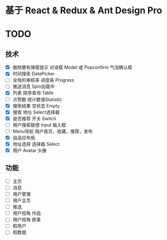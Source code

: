 # 基于 React & Redux & Ant Design Pro 

# TODO
## 技术
- [x] 删除要有弹窗提示 对话框 Model 或  Popconfirm 气泡确认框
- [x] 时间搜索 DatePicker
- [ ] 全局的审核率 进度条 Progress 
- [ ] 推送消息 Spin加载中
- [x] 列表 排序查询 Table
- [ ] 点赞数 统计数值Statistic
- [x] 搜索结果 空状态 Empty
- [x] 搜索 地址 Select选择器
- [x] 是否推荐 开关 Switch
- [ ] 用户搜索联想 Input 输入框
- [ ] Menu导航 用户首页，收藏，推荐，发布
- [x] 自适应布局 
- [x] 地址选择 选择器 Select 
- [x] 用户 Avatar 头像 

## 功能
- [ ] 主页
- [ ] 消息
- [ ] 用户管理
- [ ] 用户主页
- [ ] 推送
- [ ] 用户视角 作品
- [ ] 用户视角 故事
- [ ] 假用户
- [ ] 假数据